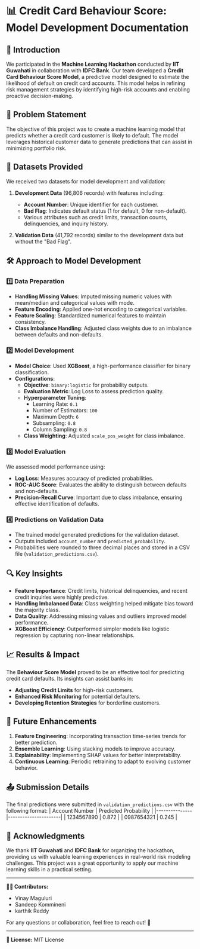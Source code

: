 # 📊 Credit Card Behaviour Score: Model Development Documentation

## 🚀 Introduction
We participated in the **Machine Learning Hackathon** conducted by **IIT Guwahati** in collaboration with **IDFC Bank**. Our team developed a **Credit Card Behaviour Score Model**, a predictive model designed to estimate the likelihood of default on credit card accounts. This model helps in refining risk management strategies by identifying high-risk accounts and enabling proactive decision-making.

## 🎯 Problem Statement
The objective of this project was to create a machine learning model that predicts whether a credit card customer is likely to default. The model leverages historical customer data to generate predictions that can assist in minimizing portfolio risk.

## 📂 Datasets Provided
We received two datasets for model development and validation:
1. **Development Data** (96,806 records) with features including:
   - **Account Number**: Unique identifier for each customer.
   - **Bad Flag**: Indicates default status (1 for default, 0 for non-default).
   - Various attributes such as credit limits, transaction counts, delinquencies, and inquiry history.

2. **Validation Data** (41,792 records) similar to the development data but without the "Bad Flag".

## 🛠️ Approach to Model Development
### 1️⃣ Data Preparation
- **Handling Missing Values**: Imputed missing numeric values with mean/median and categorical values with mode.
- **Feature Encoding**: Applied one-hot encoding to categorical variables.
- **Feature Scaling**: Standardized numerical features to maintain consistency.
- **Class Imbalance Handling**: Adjusted class weights due to an imbalance between defaults and non-defaults.

### 2️⃣ Model Development
- **Model Choice**: Used **XGBoost**, a high-performance classifier for binary classification.
- **Configurations**:
  - **Objective**: `binary:logistic` for probability outputs.
  - **Evaluation Metric**: Log Loss to assess prediction quality.
  - **Hyperparameter Tuning**:
    - Learning Rate: `0.1`
    - Number of Estimators: `100`
    - Maximum Depth: `6`
    - Subsampling: `0.8`
    - Column Sampling: `0.8`
  - **Class Weighting**: Adjusted `scale_pos_weight` for class imbalance.

### 3️⃣ Model Evaluation
We assessed model performance using:
- **Log Loss**: Measures accuracy of predicted probabilities.
- **ROC-AUC Score**: Evaluates the ability to distinguish between defaults and non-defaults.
- **Precision-Recall Curve**: Important due to class imbalance, ensuring effective identification of defaults.

### 4️⃣ Predictions on Validation Data
- The trained model generated predictions for the validation dataset.
- Outputs included `account_number` and `predicted_probability`.
- Probabilities were rounded to three decimal places and stored in a CSV file (`validation_predictions.csv`).

## 🔍 Key Insights
- **Feature Importance**: Credit limits, historical delinquencies, and recent credit inquiries were highly predictive.
- **Handling Imbalanced Data**: Class weighting helped mitigate bias toward the majority class.
- **Data Quality**: Addressing missing values and outliers improved model performance.
- **XGBoost Efficiency**: Outperformed simpler models like logistic regression by capturing non-linear relationships.

## 📈 Results & Impact
The **Behaviour Score Model** proved to be an effective tool for predicting credit card defaults. Its insights can assist banks in:
- **Adjusting Credit Limits** for high-risk customers.
- **Enhanced Risk Monitoring** for potential defaulters.
- **Developing Retention Strategies** for borderline customers.

## 🔮 Future Enhancements
1. **Feature Engineering**: Incorporating transaction time-series trends for better prediction.
2. **Ensemble Learning**: Using stacking models to improve accuracy.
3. **Explainability**: Implementing SHAP values for better interpretability.
4. **Continuous Learning**: Periodic retraining to adapt to evolving customer behavior.

## 📤 Submission Details
The final predictions were submitted in `validation_predictions.csv` with the following format:
| Account Number | Predicted Probability |
|---------------|----------------------|
| 1234567890    | 0.872                |
| 0987654321    | 0.245                |

## 🙌 Acknowledgments
We thank **IIT Guwahati** and **IDFC Bank** for organizing the hackathon, providing us with valuable learning experiences in real-world risk modeling challenges. This project was a great opportunity to apply our machine learning skills in a practical setting.

---
**👨‍💻 Contributors:**
- Vinay Maguluri
- Sandeep Kommineni
- karthik Reddy

For any questions or collaboration, feel free to reach out! 📩

---
**📜 License:** MIT License

